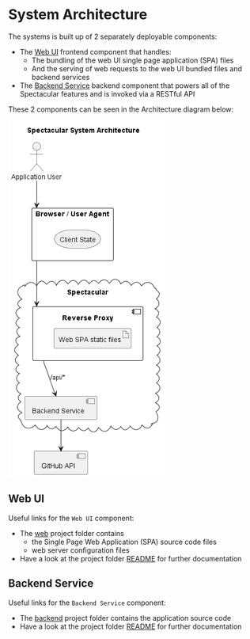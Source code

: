 # System Architecture
The systems is built up of 2 separately deployable components:
- The [Web UI](#web-ui) frontend component that handles:
  - The bundling of the web UI single page application (SPA) files
  - And the serving of web requests to the web UI bundled files and backend services
- The [Backend Service](#backend-service) backend component that powers all of the Spectacular features and is invoked via a RESTful API

These 2 components can be seen in the Architecture diagram below:

![system architecture diagram](diagrams/system-architecture.png)

## Web UI
Useful links for the `Web UI` component:
- The [web](../web) project folder contains 
  - the Single Page Web Application (SPA) source code files
  - web server configuration files
- Have a look at the project folder [README](../web/README.md) for further documentation

## Backend Service
Useful links for the `Backend Service` component:
- The [backend](../backend) project folder contains the application source code
- Have a look at the project folder [README](../backend/README.md) for further documentation

